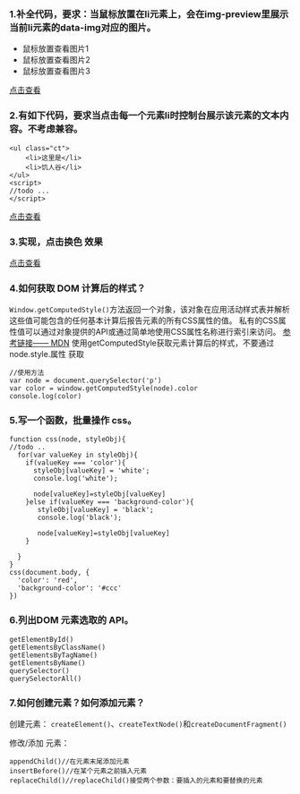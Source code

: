 
### 1.补全代码，要求：当鼠标放置在li元素上，会在img-preview里展示当前li元素的data-img对应的图片。

<ul class="ct">
    <li data-img="1.png">鼠标放置查看图片1</li>
    <li data-img="2.png">鼠标放置查看图片2</li>
    <li data-img="3.png">鼠标放置查看图片3</li>
</ul>
<div class="img-preview"></div>
<script>
//你的代码
</script>

[点击查看](https://comicparty.github.io/resume/projects/U25/ex1.html)
### 2.有如下代码，要求当点击每一个元素li时控制台展示该元素的文本内容。不考虑兼容。

```
<ul class="ct">
    <li>这里是</li>
    <li>饥人谷</li>
</ul>
<script>
//todo ...
</script>
```

[点击查看](https://comicparty.github.io/resume/projects/U25/ex2.html)

### 3.实现，点击换色 效果

[点击查看](https://comicparty.github.io/resume/projects/U25/ex3.html)

### 4.如何获取 DOM 计算后的样式？

`Window.getComputedStyle()`方法返回一个对象，该对象在应用活动样式表并解析这些值可能包含的任何基本计算后报告元素的所有CSS属性的值。 私有的CSS属性值可以通过对象提供的API或通过简单地使用CSS属性名称进行索引来访问。
[参考链接—— MDN](https://developer.mozilla.org/zh-CN/docs/Web/API/Window/getComputedStyle)
使用getComputedStyle获取元素计算后的样式，不要通过 node.style.属性 获取

```
//使用方法
var node = document.querySelector('p')
var color = window.getComputedStyle(node).color
console.log(color)
```

### 5.写一个函数，批量操作 css。

```
function css(node, styleObj){
//todo ..
  for(var valueKey in styleObj){
    if(valueKey === 'color'){
      styleObj[valueKey] = 'white';
      console.log('white');
      
      node[valueKey]=styleObj[valueKey]
    }else if(valueKey === 'background-color'){
       styleObj[valueKey] = 'black';
       console.log('black');
       
       node[valueKey]=styleObj[valueKey]
    }
    
  }
}
css(document.body, {
  'color': 'red',
  'background-color': '#ccc'
})
```

### 6.列出DOM 元素选取的 API。

```
getElementById()
getElementsByClassName()
getElementsByTagName()
getElementsByName()
querySelector()
querySelectorAll()
```

### 7.如何创建元素？如何添加元素？
创建元素： `createElement()`、`createTextNode()`和`createDocumentFragment()`

修改/添加 元素：
```
appendChild()//在元素末尾添加元素
insertBefore()//在某个元素之前插入元素
replaceChild()//replaceChild()接受两个参数：要插入的元素和要替换的元素
```

